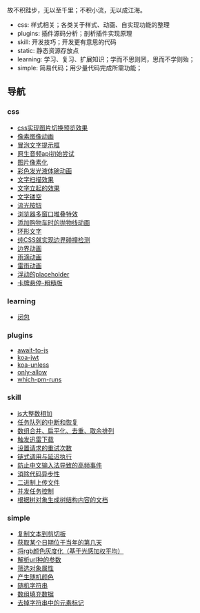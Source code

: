 故不积跬步，无以至千里；不积小流，无以成江海。

- css: 样式相关；各类关于样式、动画、自实现功能的整理
- plugins: 插件源码分析；剖析插件实现原理
- skill: 开发技巧；开发更有意思的代码
- static: 静态资源存放点
- learning: 学习、复习、扩展知识；学而不思则罔，思而不学则殆；
- simple: 简易代码；用少量代码完成所需功能；

## 导航

### css

- [css实现图片切换预览效果](/css/css实现图片切换预览效果/)
- [像素图像动画](/css/像素图像动画/)
- [冒泡文字提示框](/css/冒泡文字提示框/)
- [原生音频api初始尝试](/css/原生音频api初始尝试/)
- [图片像素化](/css/图片像素化/)
- [彩色发光液体碗动画](/css/彩色发光液体碗动画/)
- [文字扫描效果](/css/文字扫描效果/)
- [文字立起的效果](/css/文字立起的效果/)
- [文字镂空](/css/文字镂空/)
- [流光按钮](/css/流光按钮/)
- [浏览器多窗口堆叠特效](/css/浏览器多窗口堆叠特效/)
- [添加购物车时的抛物线动画](/css/添加购物车时的抛物线动画/)
- [环形文字](/css/环形文字/)
- [纯CSS就实现边界碰撞检测](/css/纯CSS就实现边界碰撞检测/)
- [边界动画](/css/边界动画/)
- [雨滴动画](/css/雨滴动画/)
- [雷雨动画](/css/雷雨动画/)
- [浮动的placeholder](/css/浮动的placeholder/)
- [卡牌悬停-粗糙版](/css/卡牌悬停-粗糙版/)

### learning

- [闭包](/learning/闭包/)

### plugins

- [await-to-js](/plugins/await-to-js/)
- [koa-jwt](/plugins/koa-jwt/)
- [koa-unless](/plugins/koa-unless/)
- [only-allow](/plugins/only-allow/)
- [which-pm-runs](/plugins/which-pm-runs/)

### skill

- [js大整数相加](/skill/js大整数相加/)
- [任务队列的中断和恢复](/skill/任务队列的中断和恢复/)
- [数组合并、扁平化、去重、取余排列](/skill/数组合并、扁平化、去重、取余排列/)
- [触发迅雷下载](/skill/触发迅雷下载/)
- [设置请求的重试次数](/skill/设置请求的重试次数/)
- [链式调用与延迟执行](/skill/链式调用与延迟执行/)
- [防止中文输入法导致的高频事件](/skill/防止中文输入法导致的高频事件/)
- [消除代码异步性](/skill/消除代码异步性/)
- [二进制上传文件](/skill/二进制上传文件/)
- [并发任务控制](/skill/并发任务控制/)
- [根据树对象生成树结构内容的文档](/skill/根据树对象生成树结构内容的文档/)

### simple

- [复制文本到剪切板](/simple/复制文本到剪切板/)
- [获取某个日期位于当年的第几天](/simple/获取某个日期位于当年的第几天/)
- [将rgb颜色灰度化（基于光感加权平均）](/simple/将rgb颜色灰度化（基于光感加权平均）/)
- [解析url种的参数](/simple/解析url种的参数/)
- [筛选对象属性](/simple/筛选对象属性/)
- [产生随机颜色](/simple/产生随机颜色/)
- [随机字符串](/simple/随机字符串/)
- [数组填充数据](/simple/数组填充数据/)
- [去掉字符串中的元素标记](/simple/去掉字符串中的元素标记/)
